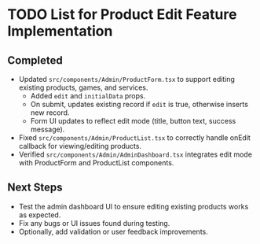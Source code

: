# TODO List for Product Edit Feature Implementation

## Completed
- Updated `src/components/Admin/ProductForm.tsx` to support editing existing products, games, and services.
  - Added `edit` and `initialData` props.
  - On submit, updates existing record if `edit` is true, otherwise inserts new record.
  - Form UI updates to reflect edit mode (title, button text, success message).
- Fixed `src/components/Admin/ProductList.tsx` to correctly handle onEdit callback for viewing/editing products.
- Verified `src/components/Admin/AdminDashboard.tsx` integrates edit mode with ProductForm and ProductList components.

## Next Steps
- Test the admin dashboard UI to ensure editing existing products works as expected.
- Fix any bugs or UI issues found during testing.
- Optionally, add validation or user feedback improvements.
